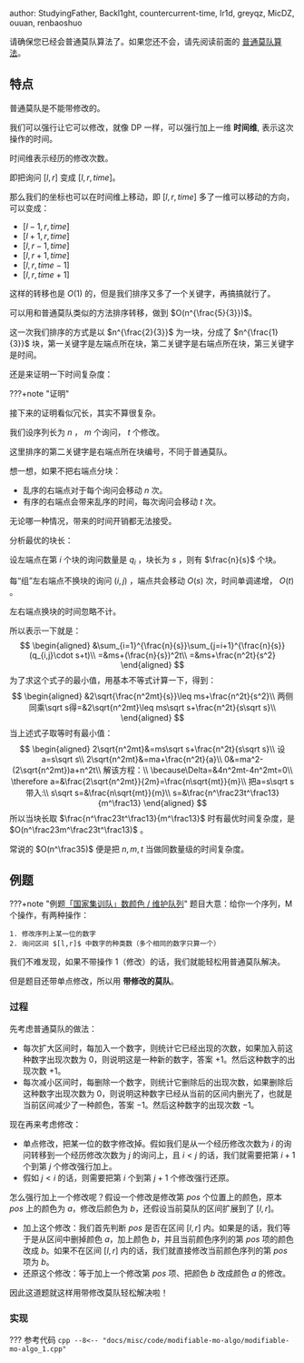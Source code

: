 author: StudyingFather, Backl1ght, countercurrent-time, Ir1d, greyqz, MicDZ, ouuan, renbaoshuo

请确保您已经会普通莫队算法了。如果您还不会，请先阅读前面的 [普通莫队算法](./mo-algo.md)。

## 特点

普通莫队是不能带修改的。

我们可以强行让它可以修改，就像 DP 一样，可以强行加上一维 **时间维**, 表示这次操作的时间。

时间维表示经历的修改次数。

即把询问 $[l,r]$ 变成 $[l,r,time]$。

那么我们的坐标也可以在时间维上移动，即 $[l,r,time]$ 多了一维可以移动的方向，可以变成：

- $[l-1,r,time]$
- $[l+1,r,time]$
- $[l,r-1,time]$
- $[l,r+1,time]$
- $[l,r,time-1]$
- $[l,r,time+1]$

这样的转移也是 $O(1)$ 的，但是我们排序又多了一个关键字，再搞搞就行了。

可以用和普通莫队类似的方法排序转移，做到 $O(n^{\frac{5}{3}})$。

这一次我们排序的方式是以 $n^{\frac{2}{3}}$ 为一块，分成了 $n^{\frac{1}{3}}$ 块，第一关键字是左端点所在块，第二关键字是右端点所在块，第三关键字是时间。

还是来证明一下时间复杂度：

???+note "证明"

接下来的证明看似冗长，其实不算很复杂。

我们设序列长为 $n$ ， $m$ 个询问， $t$ 个修改。

这里排序的第二关键字是右端点所在块编号，不同于普通莫队。

想一想，如果不把右端点分块：

- 乱序的右端点对于每个询问会移动 $n$ 次。
- 有序的右端点会带来乱序的时间，每次询问会移动 $t$ 次。

无论哪一种情况，带来的时间开销都无法接受。

分析最优的块长：

设左端点在第 $i$ 个块的询问数量是 $q_i$ ，块长为 $s$ ，则有 $\frac{n}{s}$ 个块。

每“组”左右端点不换块的询问 $(i,j)$ ，端点共会移动 $O(s)$ 次，时间单调递增， $O(t)$ 。

左右端点换块的时间忽略不计。

所以表示一下就是：
$$
\begin{aligned}
&\sum_{i=1}^{\frac{n}{s}}\sum_{j=i+1}^{\frac{n}{s}}(q_{i,j}\cdot s+t)\\
=&ms+(\frac{n}{s})^2t\\
=&ms+\frac{n^2t}{s^2}
\end{aligned}
$$
为了求这个式子的最小值，用基本不等式计算一下，得到：
$$
\begin{aligned}
&2\sqrt{\frac{n^2mt}{s}}\leq ms+\frac{n^2t}{s^2}\\
两侧同乘\sqrt s得=&2\sqrt{n^2mt}\leq ms\sqrt s+\frac{n^2t}{s\sqrt s}\\
\end{aligned}
$$
当上述式子取等时有最小值：
$$
\begin{aligned}
2\sqrt{n^2mt}&=ms\sqrt s+\frac{n^2t}{s\sqrt s}\\
设a=s\sqrt s\\
2\sqrt{n^2mt}&=ma+\frac{n^2t}{a}\\
0&=ma^2-(2\sqrt{n^2mt})a+n^2t\\
解该方程：\\
\because\Delta=&4n^2mt-4n^2mt=0\\
\therefore a=&\frac{2\sqrt{n^2mt}}{2m}=\frac{n\sqrt{mt}}{m}\\
把a=s\sqrt s带入:\\
s\sqrt s=&\frac{n\sqrt{mt}}{m}\\
s=&\frac{n^\frac23t^\frac13}{m^\frac13}
\end{aligned}
$$
所以当块长取 $\frac{n^\frac23t^\frac13}{m^\frac13}$ 时有最优时间复杂度，是 $O(n^\frac23m^\frac23t^\frac13)$ 。

常说的 $O(n^\frac35)$ 便是把 $n,m,t$ 当做同数量级的时间复杂度。

## 例题

???+note "例题[「国家集训队」数颜色 / 维护队列](https://www.luogu.com.cn/problem/P1903)"
    题目大意：给你一个序列，M 个操作，有两种操作：
    
    1. 修改序列上某一位的数字
    2. 询问区间 $[l,r]$ 中数字的种类数（多个相同的数字只算一个）

我们不难发现，如果不带操作 1（修改）的话，我们就能轻松用普通莫队解决。

但是题目还带单点修改，所以用 **带修改的莫队**。

### 过程

先考虑普通莫队的做法：

- 每次扩大区间时，每加入一个数字，则统计它已经出现的次数，如果加入前这种数字出现次数为 $0$，则说明这是一种新的数字，答案 $+1$。然后这种数字的出现次数 $+1$。
- 每次减小区间时，每删除一个数字，则统计它删除后的出现次数，如果删除后这种数字出现次数为 $0$，则说明这种数字已经从当前的区间内删光了，也就是当前区间减少了一种颜色，答案 $-1$。然后这种数字的出现次数 $-1$。

现在再来考虑修改：

- 单点修改，把某一位的数字修改掉。假如我们是从一个经历修改次数为 $i$ 的询问转移到一个经历修改次数为 $j$ 的询问上，且 $i<j$ 的话，我们就需要把第 $i+1$ 个到第 $j$ 个修改强行加上。
- 假如 $j<i$ 的话，则需要把第 $i$ 个到第 $j+1$ 个修改强行还原。

怎么强行加上一个修改呢？假设一个修改是修改第 $pos$ 个位置上的颜色，原本 $pos$ 上的颜色为 $a$，修改后颜色为 $b$，还假设当前莫队的区间扩展到了 $[l,r]$。

- 加上这个修改：我们首先判断 $pos$ 是否在区间 $[l,r]$ 内。如果是的话，我们等于是从区间中删掉颜色 $a$，加上颜色 $b$，并且当前颜色序列的第 $pos$ 项的颜色改成 $b$。如果不在区间 $[l,r]$ 内的话，我们就直接修改当前颜色序列的第 $pos$ 项为 $b$。
- 还原这个修改：等于加上一个修改第 $pos$ 项、把颜色 $b$ 改成颜色 $a$ 的修改。

因此这道题就这样用带修改莫队轻松解决啦！

### 实现

??? 参考代码
    ```cpp
    --8<-- "docs/misc/code/modifiable-mo-algo/modifiable-mo-algo_1.cpp"
    ```
